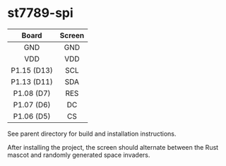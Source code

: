 # st7789-spi

|    Board    | Screen |
|:-----------:|:------:|
|     GND     |  GND   |
|     VDD     |  VDD   |
| P1.15 (D13) |  SCL   |
| P1.13 (D11) |  SDA   |
| P1.08 (D7)  |  RES   |
| P1.07 (D6)  |  DC    |
| P1.06 (D5)  |  CS    |

See parent directory for build and installation instructions.

After installing the project, the screen should alternate between the Rust mascot and randomly generated space invaders.
